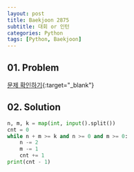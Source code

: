 ```yaml
---
layout: post
title: Baekjoon 2875
subtitle: 대회 or 인턴
categories: Python
tags: [Python, Baekjoon]
---
```


## 01. Problem

[문제 확인하기](https://www.acmicpc.net/problem/2875){:target="_blank"}

## 02. Solution

```Python
n, m, k = map(int, input().split())
cnt = 0
while n + m >= k and n >= 0 and m >= 0:
    n -= 2
    m -= 1
    cnt += 1
print(cnt - 1)
```

